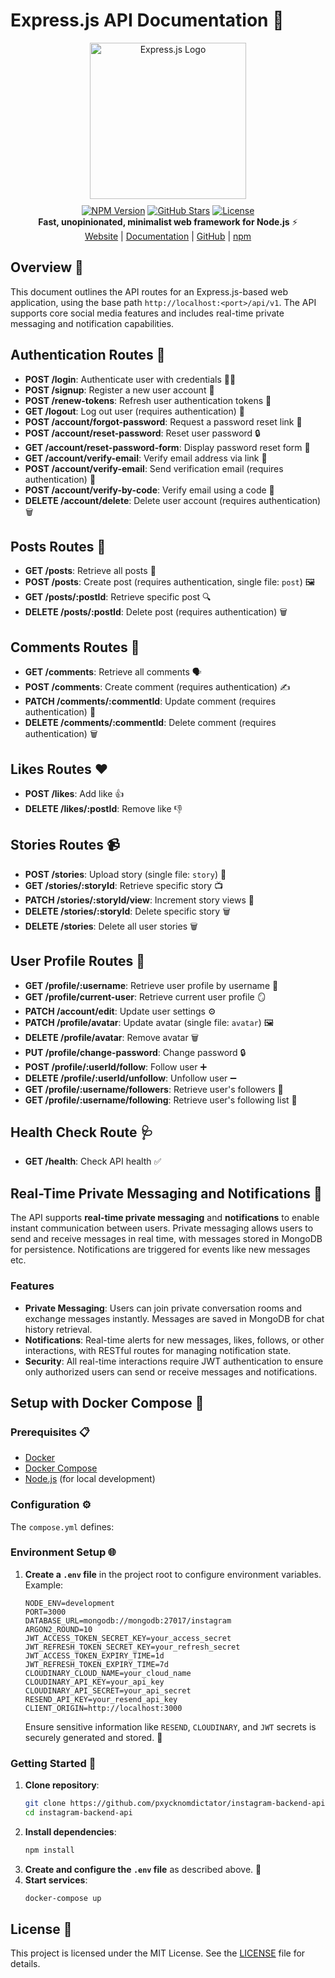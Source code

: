 # Express.js API Documentation 🚀

<div align="center">
  <img src="https://camo.githubusercontent.com/86f61f7d4367c71a580e11af0bcd4f333d1b967225a679a12998657db1307dd3/68747470733a2f2f692e636c6f756475702e636f6d2f7a6659366c4c376546612d3330303078333030302e706e67" alt="Express.js Logo" width="250"/>
</div>

<div align="center" style="margin-top: 10px;">
  <a href="https://www.npmjs.com/package/express"><img src="https://img.shields.io/npm/v/express.svg" alt="NPM Version"/></a>
  <a href="https://github.com/expressjs/express"><img src="https://img.shields.io/github/stars/expressjs/express.svg" alt="GitHub Stars"/></a>
  <a href="https://github.com/expressjs/express/blob/master/LICENSE"><img src="https://img.shields.io/npm/l/express.svg" alt="License"/></a>
</div>

<div align="center">
  <strong>Fast, unopinionated, minimalist web framework for Node.js</strong> ⚡️
</div>

<div align="center">
  <a href="https://expressjs.com/">Website</a> | 
  <a href="https://expressjs.com/en/5x/api.html">Documentation</a> | 
  <a href="https://github.com/expressjs/express">GitHub</a> | 
  <a href="https://www.npmjs.com/package/express">npm</a>
</div>

## Overview 📖

This document outlines the API routes for an Express.js-based web application, using the base path `http://localhost:<port>/api/v1`. The API supports core social media features and includes real-time private messaging and notification capabilities.

## Authentication Routes 🔐

- **POST /login**: Authenticate user with credentials 🧑‍💻
- **POST /signup**: Register a new user account 📝
- **POST /renew-tokens**: Refresh user authentication tokens 🔄
- **GET /logout**: Log out user (requires authentication) 🚪
- **POST /account/forgot-password**: Request a password reset link 🔑
- **POST /account/reset-password**: Reset user password 🔒
- **GET /account/reset-password-form**: Display password reset form 📄
- **GET /account/verify-email**: Verify email address via link 📧
- **POST /account/verify-email**: Send verification email (requires authentication) 📧
- **POST /account/verify-by-code**: Verify email using a code 📨
- **DELETE /account/delete**: Delete user account (requires authentication) 🗑️

## Posts Routes 📸

- **GET /posts**: Retrieve all posts 📜
- **POST /posts**: Create post (requires authentication, single file: `post`) 🖼️
- **GET /posts/:postId**: Retrieve specific post 🔍
- **DELETE /posts/:postId**: Delete post (requires authentication) 🗑️

## Comments Routes 💬

- **GET /comments**: Retrieve all comments 🗣️
- **POST /comments**: Create comment (requires authentication) ✍️
- **PATCH /comments/:commentId**: Update comment (requires authentication) 📝
- **DELETE /comments/:commentId**: Delete comment (requires authentication) 🗑️

## Likes Routes ❤️

- **POST /likes**: Add like 👍
- **DELETE /likes/:postId**: Remove like 👎

## Stories Routes 📹

- **POST /stories**: Upload story (single file: `story`) 🎥
- **GET /stories/:storyId**: Retrieve specific story 📺
- **PATCH /stories/:storyId/view**: Increment story views 👀
- **DELETE /stories/:storyId**: Delete specific story 🗑️
- **DELETE /stories**: Delete all user stories 🗑️

## User Profile Routes 🧑

- **GET /profile/:username**: Retrieve user profile by username 👤
- **GET /profile/current-user**: Retrieve current user profile 🪞
- **PATCH /account/edit**: Update user settings ⚙️
- **PATCH /profile/avatar**: Update avatar (single file: `avatar`) 🖼️
- **DELETE /profile/avatar**: Remove avatar 🗑️
- **PUT /profile/change-password**: Change password 🔒
- **POST /profile/:userId/follow**: Follow user ➕
- **DELETE /profile/:userId/unfollow**: Unfollow user ➖
- **GET /profile/:username/followers**: Retrieve user's followers 👥
- **GET /profile/:username/following**: Retrieve user's following list 👥

## Health Check Route 🩺

- **GET /health**: Check API health ✅

## Real-Time Private Messaging and Notifications 📡

The API supports **real-time private messaging** and **notifications** to enable instant communication between users. Private messaging allows users to send and receive messages in real time, with messages stored in MongoDB for persistence. Notifications are triggered for events like new messages etc.

### Features

- **Private Messaging**: Users can join private conversation rooms and exchange messages instantly. Messages are saved in MongoDB for chat history retrieval.
- **Notifications**: Real-time alerts for new messages, likes, follows, or other interactions, with RESTful routes for managing notification state.
- **Security**: All real-time interactions require JWT authentication to ensure only authorized users can send or receive messages and notifications.

## Setup with Docker Compose 🐳

### Prerequisites 📋

- [Docker](https://www.docker.com/get-started)
- [Docker Compose](https://docs.docker.com/compose/install/)
- [Node.js](https://nodejs.org/) (for local development)

### Configuration ⚙️

The `compose.yml` defines:

### Environment Setup 🌐

1. **Create a `.env` file** in the project root to configure environment variables. Example:
   ```
   NODE_ENV=development
   PORT=3000
   DATABASE_URL=mongodb://mongodb:27017/instagram
   ARGON2_ROUND=10
   JWT_ACCESS_TOKEN_SECRET_KEY=your_access_secret
   JWT_REFRESH_TOKEN_SECRET_KEY=your_refresh_secret
   JWT_ACCESS_TOKEN_EXPIRY_TIME=1d
   JWT_REFRESH_TOKEN_EXPIRY_TIME=7d
   CLOUDINARY_CLOUD_NAME=your_cloud_name
   CLOUDINARY_API_KEY=your_api_key
   CLOUDINARY_API_SECRET=your_api_secret
   RESEND_API_KEY=your_resend_api_key
   CLIENT_ORIGIN=http://localhost:3000
   ```
   Ensure sensitive information like `RESEND`, `CLOUDINARY`, and `JWT` secrets is securely generated and stored. 🔐

### Getting Started 🚀

1. **Clone repository**:
   ```bash
   git clone https://github.com/pxycknomdictator/instagram-backend-api.git
   cd instagram-backend-api
   ```
2. **Install dependencies**:
   ```bash
   npm install
   ```
3. **Create and configure the `.env` file** as described above. 📝
4. **Start services**:
   ```bash
   docker-compose up
   ```

## License 📜

This project is licensed under the MIT License. See the [LICENSE](https://github.com/expressjs/express/blob/master/LICENSE) file for details.
